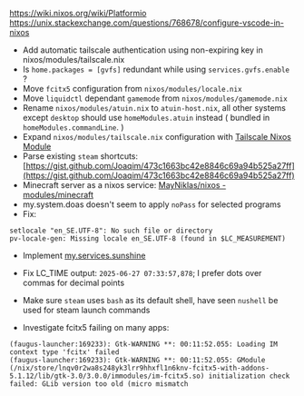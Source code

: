 https://wiki.nixos.org/wiki/Platformio
https://unix.stackexchange.com/questions/768678/configure-vscode-in-nixos

- Add automatic tailscale authentication using non-expiring key in nixos/modules/tailscale.nix
- Is `home.packages = [gvfs]` redundant while using `services.gvfs.enable` ?
- Move `fcitx5` configuration from `nixos/modules/locale.nix`
- Move `liquidctl` dependant `gamemode` from `nixos/modules/gamemode.nix`
- Rename `nixos/modules/atuin.nix` to `atuin-host.nix`, all other systems except `desktop` should use `homeModules.atuin` instead ( bundled in `homeModules.commandLine`. )
- Expand `nixos/modules/tailscale.nix` configuration with [Tailscale Nixos Module](https://github.com/adwinying/dotfiles/commit/cd3b0bf3e1e88bd145faf4842df2c8d04189b9b5#diff-1b812d039c8e6567386e8ded11cdc27d9d7e77aaa998495df82bcc7f9e855b65R48)
- Parse existing `steam` shortcuts: [https://gist.github.com/Joaqim/473c1663bc42e8846c69a94b525a27ff](https://gist.github.com/Joaqim/473c1663bc42e8846c69a94b525a27ff)
- Minecraft server as a nixos service: [MayNiklas/nixos - modules/minecraft](https://github.com/MayNiklas/nixos/blob/main/modules/minecraft/default.nix)
- my.system.doas doesn't seem to apply `noPass` for selected programs
- Fix: 
```log
setlocale "en_SE.UTF-8": No such file or directory
pv-locale-gen: Missing locale en_SE.UTF-8 (found in $LC_MEASUREMENT)
```
- Implement [my.services.sunshine](https://github.com/Joaqim/dotfiles/commit/3aea9d5498978f20287f11b3678a686cf63b58e7)

- Fix LC_TIME output: `2025-06-27 07:33:57,878`; I prefer dots over commas for decimal points 
- Make sure `steam` uses `bash` as its default shell, have seen `nushell` be used for steam launch commands


- Investigate fcitx5 failing on many apps: 
```
(faugus-launcher:169233): Gtk-WARNING **: 00:11:52.055: Loading IM context type 'fcitx' failed
(faugus-launcher:169233): Gtk-WARNING **: 00:11:52.055: GModule (/nix/store/lnqv0r2wa8s248yk3lrr9hhxfl1n6knv-fcitx5-with-addons-5.1.12/lib/gtk-3.0/3.0.0/immodules/im-fcitx5.so) initialization check failed: GLib version too old (micro mismatch
```